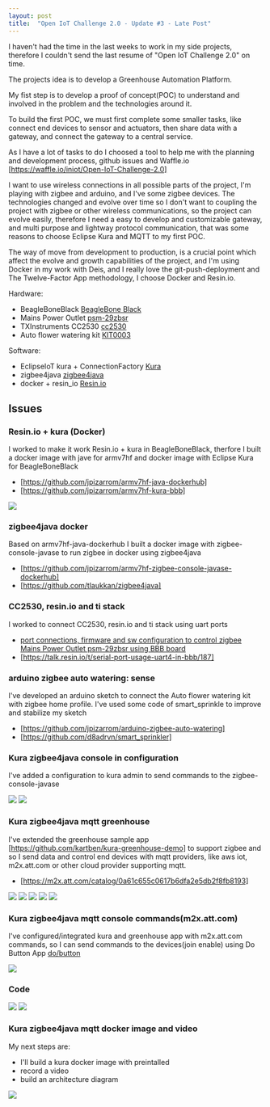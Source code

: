 ```yaml
---
layout: post
title:  "Open IoT Challenge 2.0 - Update #3 - Late Post"
---
```


I haven't had the time in the last weeks to work in my side projects, therefore I couldn't send the last resume of "Open IoT Challenge 2.0" on time.

The projects idea is to develop a Greenhouse Automation Platform.

My fist step is to develop a proof of concept(POC) to understand and involved in the problem and the technologies around it.

To build the first POC, we must first complete some smaller tasks, like connect end devices to sensor and actuators, then share data with a gateway, and connect the gateway to a central service.

As I have a lot of tasks to do I choosed a tool to help me with the planning and development process, github issues and Waffle.io [https://waffle.io/iniot/Open-IoT-Challenge-2.0]

I want to use wireless connections in all possible parts of the project, I'm playing with zigbee and arduino, and I've some zigbee devices. The technologies changed and evolve over time so I don't want to coupling the project with zigbee or other wireless communications, so the project can evolve easily, therefore I need a easy to develop and customizable gateway, and multi purpose and lightway protocol communication, that was some reasons to choose Eclipse Kura and MQTT to my first POC.

The way of move from development to production, is a crucial point which affect the evolve and growth capabilities of the project, and I'm using Docker in my work with Deis, and I really love the git-push-deployment and The Twelve-Factor App methodology, I choose Docker and Resin.io.

Hardware:

* BeagleBoneBlack [BeagleBone Black]
* Mains Power Outlet [psm-29zbsr]
* TXInstruments CC2530 [cc2530]
* Auto flower watering kit [KIT0003]

Software:

* EclipseIoT kura + ConnectionFactory [Kura]
* zigbee4java [zigbee4java]
* docker + resin_io [Resin.io]

## Issues

### Resin.io + kura (Docker)
I worked to make it work Resin.io + kura in BeagleBoneBlack, therfore I built a docker image with jave for armv7hf and docker image with Eclipse Kura for BeagleBoneBlack

* [https://github.com/jpizarrom/armv7hf-java-dockerhub]
* [https://github.com/jpizarrom/armv7hf-kura-bbb]

[![](http://iniot.github.io/images/62ab6f68-ede5-11e5-b287-e715c0d8bd15.png)][kura]

### zigbee4java docker
Based on armv7hf-java-dockerhub I built a docker image with zigbee-console-javase to run zigbee in docker using zigbee4java

* [https://github.com/jpizarrom/armv7hf-zigbee-console-javase-dockerhub]
* [https://github.com/tlaukkan/zigbee4java]

### CC2530, resin.io and ti stack
I worked to connect CC2530, resin.io and ti stack using uart ports

* [port connections, firmware and sw configuration to control zigbee Mains Power Outlet psm-29zbsr using BBB board]
* [https://talk.resin.io/t/serial-port-usage-uart4-in-bbb/187]

### arduino zigbee auto watering: sense
I've developed an arduino sketch to connect the Auto flower watering kit with zigbee home profile. I've used some code of smart_sprinkle to improve and stabilize my sketch

* [https://github.com/jpizarrom/arduino-zigbee-auto-watering]
* [https://github.com/d8adrvn/smart_sprinkler]

### Kura zigbee4java console in configuration
I've added a configuration to kura admin to send commands to the zigbee-console-javase

[![](https://pbs.twimg.com/media/CV8DvrPUsAELTW8.png)][POC-0-pic-0]
[![](https://pbs.twimg.com/media/CV8DvwwVEAAkTyj.png)][POC-0-pic-1]

### Kura zigbee4java mqtt greenhouse
I've extended the greenhouse sample app [https://github.com/kartben/kura-greenhouse-demo] to support zigbee and so I send data and control end devices with mqtt providers, like aws iot, m2x.att.com or other cloud provider supporting mqtt.

* [https://m2x.att.com/catalog/0a61c655c0617b6dfa2e5db2f8fb8193]

[![](http://iniot.github.io/images/6d39125a-ede5-11e5-9378-17b7652c0573.png)][mqtt]
[![](http://iniot.github.io/images/72594336-ede5-11e5-9185-f79f4788828f.png)][greenhouse]
[![](http://iniot.github.io/images/5f088a8c-ede3-11e5-b8db-3f11051db4e5.png)][temp]
[![](http://iniot.github.io/images/644fdaea-ede3-11e5-a3c6-cf6226b8695b.png)][hum]
[![](http://iniot.github.io/images/68719e10-ede3-11e5-912e-0708d2718900.png)][moisture]

### Kura zigbee4java mqtt console commands(m2x.att.com)
I've configured/integrated kura and greenhouse app with m2x.att.com commands, so I can send commands to the devices(join enable) using Do Button App [do/button]

[![](http://iniot.github.io/images/c56d3e54-ede7-11e5-94f1-43cbc9fe990e.png)][do/png]

### Code
[![](https://pbs.twimg.com/media/CV8DvrUUkAAOMYN.png)][POC-0-pic-2]
[![](https://pbs.twimg.com/media/CV8DvutUEAEA4pp.png)][POC-0-pic-3]

### Kura zigbee4java mqtt docker image and video
My next steps are:

* I'll build a kura docker image with preintalled
* record a video
* build an architecture diagram

[![](http://iniot.github.io/images/679d52ac-ede5-11e5-a55f-0f5f67232364.png)][Kura-preintalled]


[github repo issues]: https://github.com/iniot/Open-IoT-Challenge-2.0/issues
[POC-0]: https://twitter.com/jpizarrom/status/675262588633092096
[POC-0-pic-0]: https://pbs.twimg.com/media/CV8DvrPUsAELTW8.png
[POC-0-pic-1]: https://pbs.twimg.com/media/CV8DvwwVEAAkTyj.png
[POC-0-pic-2]: https://pbs.twimg.com/media/CV8DvrUUkAAOMYN.png
[POC-0-pic-3]: https://pbs.twimg.com/media/CV8DvutUEAEA4pp.png
[Kura]: http://www.eclipse.org/kura/
[Resin.io]: https://resin.io/
[zigbee4java]: https://github.com/tlaukkan/zigbee4java
[open-iot-challenge]: http://iot.eclipse.org/open-iot-challenge/
[psm-29zbsr]: http://www.climax.com.tw/psm29zb-zb.php
[A806S-Q1R]: http://www.leedarson.com/Products/Connected/LightingProduct/104.html
[cc2530]: http://www.dx.com/p/zigbee-cc2530-development-module-deep-blue-276438
[XBEE / XBEE-PRO ZB (S2)]: http://www.digi.com/support/productdetail?pid=3430
[BeagleBone Black]: http://beagleboard.org/BLACK
[KIT0003]: http://www.dfrobot.com/wiki/index.php/Auto_flower_watering_kit_(SKU:_KIT0003)
[do/button]: https://ifttt.com/products/do/button
[https://waffle.io/iniot/Open-IoT-Challenge-2.0]: https://waffle.io/iniot/Open-IoT-Challenge-2.0
[https://github.com/jpizarrom/armv7hf-java-dockerhub]: https://github.com/jpizarrom/armv7hf-java-dockerhub
[https://github.com/jpizarrom/armv7hf-kura-bbb]: https://github.com/jpizarrom/armv7hf-kura-bbb
[https://github.com/jpizarrom/armv7hf-zigbee-console-javase-dockerhub]: https://github.com/jpizarrom/armv7hf-zigbee-console-javase-dockerhub
[https://github.com/tlaukkan/zigbee4java]: https://github.com/tlaukkan/zigbee4java
[https://github.com/jpizarrom/arduino-zigbee-auto-watering]: https://github.com/jpizarrom/arduino-zigbee-auto-watering
[https://github.com/kartben/kura-greenhouse-demo]: https://github.com/kartben/kura-greenhouse-demo
[port connections, firmware and sw configuration to control zigbee Mains Power Outlet psm-29zbsr using BBB board]: https://github.com/iniot/Open-IoT-Challenge-2.0/issues/14
[https://talk.resin.io/t/serial-port-usage-uart4-in-bbb/187]: https://talk.resin.io/t/serial-port-usage-uart4-in-bbb/187
[https://github.com/d8adrvn/smart_sprinkler]: https://github.com/d8adrvn/smart_sprinkler
[https://m2x.att.com/catalog/0a61c655c0617b6dfa2e5db2f8fb8193]: https://m2x.att.com/catalog/0a61c655c0617b6dfa2e5db2f8fb8193

[greenhouse]: http://iniot.github.io/images/72594336-ede5-11e5-9185-f79f4788828f.png
[temp]: http://iniot.github.io/images/5f088a8c-ede3-11e5-b8db-3f11051db4e5.png
[hum]: http://iniot.github.io/images/644fdaea-ede3-11e5-a3c6-cf6226b8695b.png
[moisture]: http://iniot.github.io/images/68719e10-ede3-11e5-912e-0708d2718900.png
[kura]: http://iniot.github.io/images/62ab6f68-ede5-11e5-b287-e715c0d8bd15.png
[mqtt]: http://iniot.github.io/images/6d39125a-ede5-11e5-9378-17b7652c0573.png
[do/png]: http://iniot.github.io/images/c56d3e54-ede7-11e5-94f1-43cbc9fe990e.png
[Kura-preintalled]: http://iniot.github.io/images/679d52ac-ede5-11e5-a55f-0f5f67232364.png
